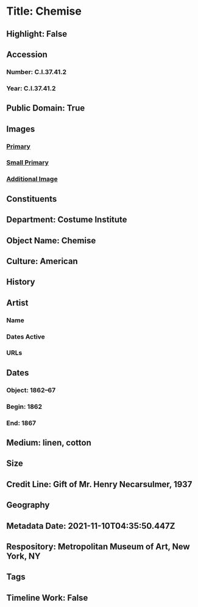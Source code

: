 # Title: Chemise
## Highlight: False
## Accession
### Number: C.I.37.41.2
### Year: C.I.37.41.2
## Public Domain: True
## Images
### [Primary](https://images.metmuseum.org/CRDImages/ci/original/CI37.41.2_F.jpg)
### [Small Primary](https://images.metmuseum.org/CRDImages/ci/web-large/CI37.41.2_F.jpg)
### [Additional Image](https://images.metmuseum.org/CRDImages/ci/original/CI37.41.2_d.jpg)
## Constituents
## Department: Costume Institute
## Object Name: Chemise
## Culture: American
## History
## Artist
### Name
### Dates Active
### URLs
## Dates
### Object: 1862–67
### Begin: 1862
### End: 1867
## Medium: linen, cotton
## Size
## Credit Line: Gift of Mr. Henry Necarsulmer, 1937
## Geography
## Metadata Date: 2021-11-10T04:35:50.447Z
## Respository: Metropolitan Museum of Art, New York, NY
## Tags
## Timeline Work: False